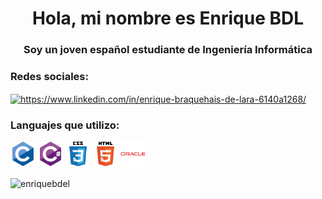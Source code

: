 <h1 align="center">Hola, mi nombre es Enrique BDL</h1>
<h3 align="center">Soy un joven español estudiante de Ingeniería Informática</h3>


<h3 align="left">Redes sociales:</h3>
<p align="left">
<a href="https://linkedin.com/in/https://www.linkedin.com/in/enrique-braquehais-de-lara-6140a1268/" target="blank"><img align="center" src="https://raw.githubusercontent.com/rahuldkjain/github-profile-readme-generator/master/src/images/icons/Social/linked-in-alt.svg" alt="https://www.linkedin.com/in/enrique-braquehais-de-lara-6140a1268/" height="30" width="40" /></a>
</p>

<h3 align="left">Languajes que utilizo:</h3>
<p align="left"> <img src="https://raw.githubusercontent.com/devicons/devicon/master/icons/c/c-original.svg" alt="c" width="40" height="40"/> </a>  <img src="https://raw.githubusercontent.com/devicons/devicon/master/icons/csharp/csharp-original.svg" alt="csharp" width="40" height="40"/> </a> <img src="https://raw.githubusercontent.com/devicons/devicon/master/icons/css3/css3-original-wordmark.svg" alt="css3" width="40" height="40"/> </a>  <img src="https://raw.githubusercontent.com/devicons/devicon/master/icons/html5/html5-original-wordmark.svg" alt="html5" width="40" height="40"/> <img src="https://raw.githubusercontent.com/devicons/devicon/master/icons/oracle/oracle-original.svg" alt="oracle" width="40" height="40"/> </a> </p>



<p> <img align="center" src="https://github-readme-stats.vercel.app/api?username=enriquebdel&show_icons=true&locale=es" alt="enriquebdel" /></p>
